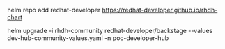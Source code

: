 helm repo add redhat-developer https://redhat-developer.github.io/rhdh-chart

helm upgrade -i rhdh-community redhat-developer/backstage --values dev-hub-community-values.yaml -n poc-developer-hub
